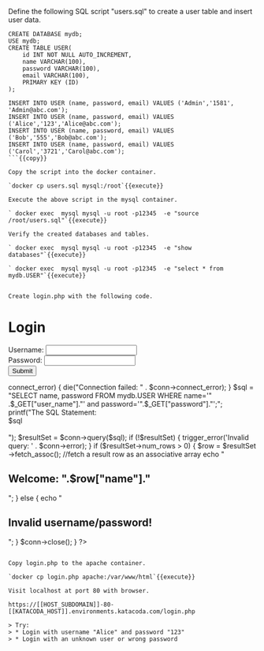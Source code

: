 Define the following SQL script "users.sql" to create a user table and insert user data.

```
CREATE DATABASE mydb;
USE mydb;
CREATE TABLE USER(
	id INT NOT NULL AUTO_INCREMENT,
	name VARCHAR(100),
	password VARCHAR(100),
	email VARCHAR(100),
	PRIMARY KEY (ID)
);

INSERT INTO USER (name, password, email) VALUES ('Admin','1581', 'Admin@abc.com');
INSERT INTO USER (name, password, email) VALUES ('Alice','123','Alice@abc.com');
INSERT INTO USER (name, password, email) VALUES ('Bob','555','Bob@abc.com');
INSERT INTO USER (name, password, email) VALUES ('Carol','3721','Carol@abc.com');
```{{copy}}

Copy the script into the docker container.

`docker cp users.sql mysql:/root`{{execute}}

Execute the above script in the mysql container.

` docker exec  mysql mysql -u root -p12345  -e "source /root/users.sql"`{{execute}}

Verify the created databases and tables.

` docker exec  mysql mysql -u root -p12345  -e "show databases"`{{execute}}

` docker exec  mysql mysql -u root -p12345  -e "select * from mydb.USER"`{{execute}}


Create login.php with the following code.

```
<h1>Login</h1>
<form action="login.php" method="GET">
Username:
<input type="text" name="user_name"><br>
Password:
<input type="text" name="password"><br>
<input type="submit">
</form>


<?php
if (isset($_GET["user_name"]) && isset($_GET["password"])) {
  $servername = "mysql:3306";
   $username = "root";
   $password = "12345";
   
   // Create connection
   $conn = new mysqli($servername, $username, $password);
   // Check connection
   if ($conn->connect_error) {
        die("Connection failed: " . $conn->connect_error);
    }

    $sql = "SELECT name, password FROM mydb.USER WHERE name='"
        .$_GET["user_name"]."' and password='".$_GET["password"]."';";

    printf("The SQL Statement:<br> $sql<br/></br>");


    $resultSet = $conn->query($sql);
      if (!$resultSet) {
        trigger_error('Invalid query: ' . $conn->error);
      }

      if ($resultSet->num_rows > 0) {
          $row = $resultSet ->fetch_assoc(); //fetch a result row as an associative array
            echo "<h2> Welcome: ".$row["name"]."</h2>";
      }
      else {
          echo "<h2>Invalid username/password!</h2>";
      }

    $conn->close();
}
?>
```{{copy}}

Copy login.php to the apache container.

`docker cp login.php apache:/var/www/html`{{execute}}

Visit localhost at port 80 with browser.

https://[[HOST_SUBDOMAIN]]-80-[[KATACODA_HOST]].environments.katacoda.com/login.php

> Try:
> * Login with username "Alice" and password "123"
> * Login with an unknown user or wrong password

